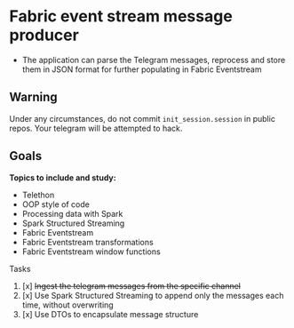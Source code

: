 # Fabric event stream message producer

- The application can parse the Telegram messages, reprocess and store them in JSON format for further populating in Fabric Eventstream 

## Warning
Under any circumstances, do not commit `init_session.session` in public repos. Your telegram will be attempted to hack.

## Goals

**Topics to include and study:**
- Telethon
- OOP style of code
- Processing data with Spark
- Spark Structured Streaming
- Fabric Eventstream
- Fabric Eventstream transformations
- Fabric Eventstream window functions

Tasks
1. [x] ~~Ingest the telegram messages from the specific channel~~
2. [x] Use Spark Structured Streaming to append only the messages each time, without overwriting
3. [x] Use DTOs to encapsulate message structure

